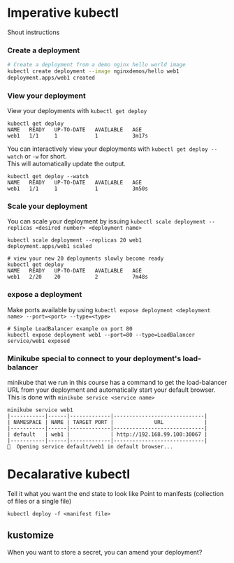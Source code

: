 # Imperative kubectl
Shout instructions

### Create a deployment
```bash
# Create a deployment from a demo nginx hello world image
kubectl create deployment --image nginxdemos/hello web1
deployment.apps/web1 created
```
### View your deployment
View your deployments with `kubectl get deploy`
~~~~
kubectl get deploy                        
NAME   READY   UP-TO-DATE   AVAILABLE   AGE
web1   1/1     1            1           3m17s
~~~~
You can interactively view your deployments with `kubectl get deploy --watch` or `-w` for short.<br>
This will automatically update the output.
~~~~
kubectl get deploy --watch                        
NAME   READY   UP-TO-DATE   AVAILABLE   AGE
web1   1/1     1            1           3m50s
~~~~

### Scale your deployment
You can scale your deployment by issuing `kubectl scale deployment --replicas <desired number> <deployment name>`<br>
~~~~
kubectl scale deployment --replicas 20 web1            
deployment.apps/web1 scaled

# view your new 20 deployments slowly become ready
kubectl get deploy                         
NAME   READY   UP-TO-DATE   AVAILABLE   AGE
web1   2/20    20           2           7m48s
~~~~

### expose a deployment
Make ports available by using `kubectl expose deployment <deployment name> --port=<port> --type=<type>`
~~~~
# Simple LoadBalancer example on port 80
kubectl expose deployment web1 --port=80 --type=LoadBalancer
service/web1 exposed
~~~~

### Minikube special to connect to your deployment's load-balancer
minikube that we run in this course has a command to get the load-balancer URL from your deployment and automatically start your default browser. This is done with `minikube service <service name>`
~~~~
minikube service web1
|-----------|------|-------------|-----------------------------|
| NAMESPACE | NAME | TARGET PORT |             URL             |
|-----------|------|-------------|-----------------------------|
| default   | web1 |             | http://192.168.99.100:30067 |
|-----------|------|-------------|-----------------------------|
🎉  Opening service default/web1 in default browser...
~~~~

# Decalarative kubectl
Tell it what you want the end state to look like
Point to manifests (collection of files or a single file)
~~~~
kubectl deploy -f <manifest file>
~~~~
## kustomize
When you want to store a secret, you can amend your deployment?
